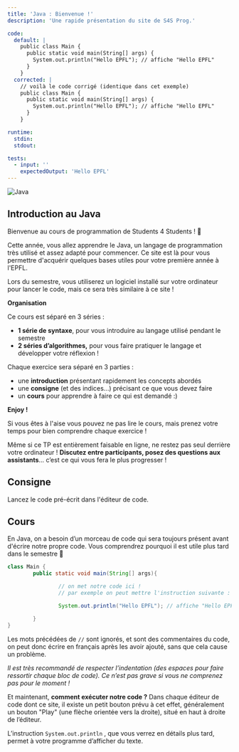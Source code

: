 ```yaml
---
title: 'Java : Bienvenue !'
description: 'Une rapide présentation du site de S4S Prog.'

code:
  default: |
    public class Main {
      public static void main(String[] args) {
        System.out.println("Hello EPFL"); // affiche "Hello EPFL"
      }
    }
  corrected: |
    // voilà le code corrigé (identique dans cet exemple)
    public class Main {
      public static void main(String[] args) {
        System.out.println("Hello EPFL"); // affiche "Hello EPFL"
      }
    }

runtime:
  stdin:
  stdout:

tests:
  - input: ''
    expectedOutput: 'Hello EPFL'
---
```


![Java](/banner/intro.png)

## Introduction au Java

Bienvenue au cours de programmation de Students 4 Students ! 🎉

Cette année, vous allez apprendre le Java, un langage de programmation très utilisé et assez adapté pour commencer. Ce site est là pour vous permettre d'acquérir quelques bases utiles pour votre première année à l'EPFL.

Lors du semestre, vous utiliserez un logiciel installé sur votre ordinateur pour lancer le code, mais ce sera très similaire à ce site !

**Organisation**

Ce cours est séparé en 3 séries :

- **1 série de syntaxe**, pour vous introduire au langage utilisé pendant le semestre
- **2 séries d’algorithmes,** pour vous faire pratiquer le langage et développer votre réflexion !

Chaque exercice sera séparé en 3 parties :

- une **introduction** présentant rapidement les concepts abordés
- une **consigne** (et des indices...) précisant ce que vous devez faire
- un **cours** pour apprendre à faire ce qui est demandé :)

**Enjoy !**

Si vous êtes à l'aise vous pouvez ne pas lire le cours, mais prenez votre temps pour bien comprendre chaque exercice !

Même si ce TP est entièrement faisable en ligne, ne restez pas seul derrière votre ordinateur ! **Discutez entre participants, posez des questions aux assistants**… c’est ce qui vous fera le plus progresser !

## Consigne

Lancez le code pré-écrit dans l'éditeur de code.

## Cours

En Java, on a besoin d’un morceau de code qui sera toujours présent avant d'écrire notre propre code. Vous comprendrez pourquoi il est utile plus tard dans le semestre 🙂

```java
class Main {
		public static void main(String[] args){

				// on met notre code ici !
				// par exemple on peut mettre l'instruction suivante :

				System.out.println("Hello EPFL"); // affiche "Hello EPFL"

		}
}
```

Les mots précédées de `//` sont ignorés, et sont des commentaires du code, on peut donc écrire en français après les avoir ajouté, sans que cela cause un problème.

_Il est très recommandé de respecter l’indentation (des espaces pour faire ressortir chaque bloc de code). Ce n’est pas grave si vous ne comprenez pas pour le moment !_

Et maintenant, **comment exécuter notre code ?** Dans chaque éditeur de code dont ce site, il existe un petit bouton prévu à cet effet, généralement un bouton "Play" (une flèche orientée vers la droite), situé en haut à droite de l’éditeur.

L’instruction `System.out.println` , que vous verrez en détails plus tard, permet à votre programme d’afficher du texte.

